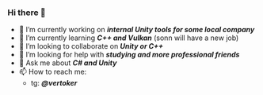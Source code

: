 ### Hi there 👋

- 🔭 I’m currently working on _**internal Unity tools for some local company**_
- 🌱 I’m currently learning _**C++ and Vulkan**_ (sonn will have a new job)
- 👯 I’m looking to collaborate on _**Unity or C++**_
- 🤔 I’m looking for help with _**studying and more professional friends**_
- 💬 Ask me about _**C# and Unity**_
- 📫 How to reach me:
  - tg: _**@vertoker**_

<!--
**vertoker/vertoker** is a ✨ _special_ ✨ repository because its `README.md` (this file) appears on your GitHub profile.

Here are some ideas to get you started:

- 🔭 I’m currently working on ...
- 🌱 I’m currently learning ...
- 👯 I’m looking to collaborate on ...
- 🤔 I’m looking for help with ...
- 💬 Ask me about ...
- 📫 How to reach me: ...
- 😄 Pronouns: ...
- ⚡ Fun fact: ...
-->
